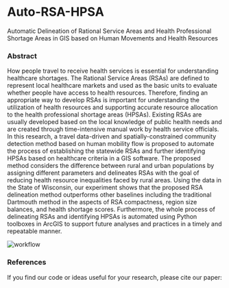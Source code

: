 # Auto-RSA-HPSA
Automatic Delineation of Rational Service Areas and Health Professional Shortage Areas in GIS based on Human Movements and Health Resources

### Abstract

How people travel to receive health services is essential for understanding healthcare shortages. The Rational Service Areas (RSAs) are defined to represent local healthcare markets and used as the basic units to evaluate whether people have access to health resources. Therefore, finding an appropriate way to develop RSAs is important for understanding the utilization of health resources and supporting accurate resource allocation to the health professional shortage areas (HPSAs). Existing RSAs are usually developed based on the local knowledge of public health needs and are created through time-intensive manual work by health service officials. In this research, a travel data-driven and spatially-constrained community detection method based on human mobility flow is proposed to automate the process of establishing the statewide RSAs and further identifying HPSAs based on healthcare criteria in a GIS software. The proposed method considers the difference between rural and urban populations by assigning different parameters and delineates RSAs with the goal of reducing health resource inequalities faced by rural areas. Using the data in the State of Wisconsin, our experiment shows that the proposed RSA delineation method outperforms other baselines including the traditional Dartmouth method in the aspects of RSA compactness, region size balances, and health shortage scores. Furthermore, the whole process of delineating RSAs and identifying HPSAs is automated using Python toolboxes in ArcGIS to support future analyses and practices in a timely and repeatable manner. 

![workflow](https://github.com/GeoDS/Auto-RSA-HPSA/assets/46972608/dcb740f2-50b1-45a8-a6ef-b7619feaf2f7)

### References
If you find our code or ideas useful for your research, please cite our paper:
